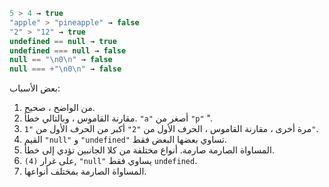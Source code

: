 

```js no-beautify
5 > 4 → true
"apple" > "pineapple" → false
"2" > "12" → true
undefined == null → true
undefined === null → false
null == "\n0\n" → false
null === +"\n0\n" → false
```

بعض الأسباب:

1. من الواضح ، صحيح.
2. مقارنة القاموس ، وبالتالي خطأ. `"a"` أصغر من `"p"` ".
3. مرة أخرى ، مقارنة القاموس ، الحرف الأول من `"2"` أكبر من الحرف الأول من `"1"`.
4. القيم `"null"` و `"undefined"` تساوي بعضها البعض فقط.
5. المساواة الصارمة صارمة. أنواع مختلفة من كلا الجانبين تؤدي إلى خطأ.
6. على غرار `(4)`, `"null"` يساوي فقط `undefined`.
7. المساواة الصارمة بمختلف أنواعها.
